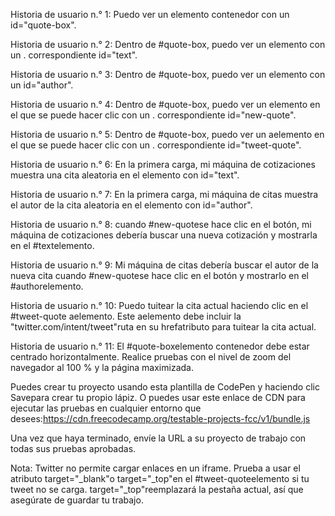Historia de usuario n.° 1: Puedo ver un elemento contenedor con un id="quote-box".

Historia de usuario n.° 2: Dentro de #quote-box, puedo ver un elemento con un . correspondiente id="text".

Historia de usuario n.° 3: Dentro de #quote-box, puedo ver un elemento con un id="author".

Historia de usuario n.° 4: Dentro de #quote-box, puedo ver un elemento en el que se puede hacer clic con un . correspondiente id="new-quote".

Historia de usuario n.° 5: Dentro de #quote-box, puedo ver un aelemento en el que se puede hacer clic con un . correspondiente id="tweet-quote".

Historia de usuario n.° 6: En la primera carga, mi máquina de cotizaciones muestra una cita aleatoria en el elemento con id="text".

Historia de usuario n.° 7: En la primera carga, mi máquina de citas muestra el autor de la cita aleatoria en el elemento con id="author".

Historia de usuario n.° 8: cuando #new-quotese hace clic en el botón, mi máquina de cotizaciones debería buscar una nueva cotización y mostrarla en el #textelemento.

Historia de usuario n.° 9: Mi máquina de citas debería buscar el autor de la nueva cita cuando #new-quotese hace clic en el botón y mostrarlo en el #authorelemento.

Historia de usuario n.° 10: Puedo tuitear la cita actual haciendo clic en el #tweet-quote aelemento. Este aelemento debe incluir la "twitter.com/intent/tweet"ruta en su hrefatributo para tuitear la cita actual.

Historia de usuario n.° 11: El #quote-boxelemento contenedor debe estar centrado horizontalmente. Realice pruebas con el nivel de zoom del navegador al 100 % y la página maximizada.

Puedes crear tu proyecto usando esta plantilla de CodePen y haciendo clic Savepara crear tu propio lápiz. O puedes usar este enlace de CDN para ejecutar las pruebas en cualquier entorno que desees:https://cdn.freecodecamp.org/testable-projects-fcc/v1/bundle.js

Una vez que haya terminado, envíe la URL a su proyecto de trabajo con todas sus pruebas aprobadas.

Nota: Twitter no permite cargar enlaces en un iframe. Prueba a usar el atributo target="_blank"o target="_top"en el #tweet-quoteelemento si tu tweet no se carga. target="_top"reemplazará la pestaña actual, así que asegúrate de guardar tu trabajo.